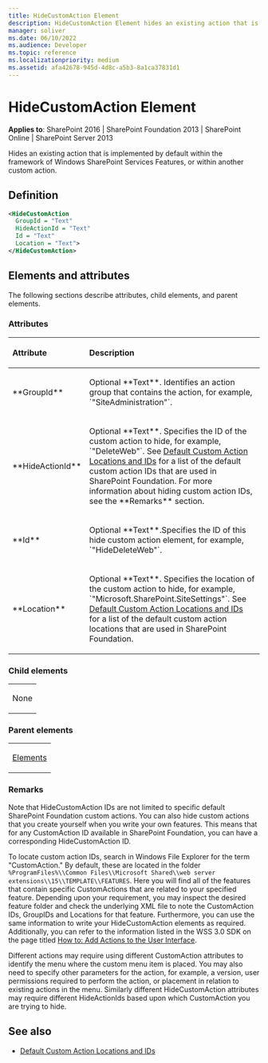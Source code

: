 ```yaml
---
title: HideCustomAction Element
description: HideCustomAction Element hides an existing action that is implemented by default within the framework of Windows SharePoint Services Features.
manager: soliver
ms.date: 06/10/2022
ms.audience: Developer
ms.topic: reference
ms.localizationpriority: medium
ms.assetid: afa42678-945d-4d8c-a5b3-8a1ca37831d1
---
```


# HideCustomAction Element

**Applies to**: SharePoint 2016 | SharePoint Foundation 2013 | SharePoint Online | SharePoint Server 2013

Hides an existing action that is implemented by default within the framework of Windows SharePoint Services Features, or within another custom action.

## Definition

```XML
<HideCustomAction
  GroupId = "Text"
  HideActionId = "Text"
  Id = "Text"
  Location = "Text">
</HideCustomAction>
```

## Elements and attributes

The following sections describe attributes, child elements, and parent elements.

### Attributes

<table>
<colgroup>
<col width="20%" />
<col width="80%" />
</colgroup>
<thead>
<tr class="header">
<th align="left"><p>Attribute</p></th>
<th align="left"><p>Description</p></th>
</tr>
</thead>
<tbody>
<tr class="odd">
<td align="left"><p>**GroupId**</p></td>
<td align="left"><p>Optional **Text**. Identifies an action group that contains the action, for example, `"SiteAdministration"`.</p></td>
</tr>
<tr class="even">
<td align="left"><p>**HideActionId**</p></td>
<td align="left"><p>Optional **Text**. Specifies the ID of the custom action to hide, for example, `"DeleteWeb"`. See <a href="default-custom-action-locations-and-ids.md">Default Custom Action Locations and IDs</a> for a list of the default custom action IDs that are used in SharePoint Foundation. For more information about hiding custom action IDs, see the **Remarks** section.</p></td>
</tr>
<tr class="odd">
<td align="left"><p>**Id**</p></td>
<td align="left"><p>Optional **Text**.Specifies the ID of this hide custom action element, for example, `"HideDeleteWeb"`.</p></td>
</tr>
<tr class="even">
<td align="left"><p>**Location**</p></td>
<td align="left"><p>Optional **Text**. Specifies the location of the custom action to hide, for example, `"Microsoft.SharePoint.SiteSettings"`. See <a href="default-custom-action-locations-and-ids.md">Default Custom Action Locations and IDs</a> for a list of the default custom action locations that are used in SharePoint Foundation.</p></td>
</tr>
</tbody>
</table>

### Child elements

<table>
<colgroup>
<col width="100%" />
</colgroup>
<tbody>
<tr class="odd">
<td align="left"><p>None</p></td>
</tr>
</tbody>
</table>

### Parent elements

<table>
<colgroup>
<col width="100%" />
</colgroup>
<tbody>
<tr class="odd">
<td align="left"><p><a href="elements-element-custom-action.md">Elements</a></p></td>
</tr>
</tbody>
</table>

### Remarks

Note that HideCustomAction IDs are not limited to specific default SharePoint Foundation custom actions. You can also hide custom actions that you create yourself when you write your own features. This means that for any CustomAction ID available in SharePoint Foundation, you can have a corresponding HideCustomAction ID.

To locate custom action IDs, search in Windows File Explorer for the term "CustomAction." By default, these are located in the folder `%ProgramFiles%\\Common Files\\Microsoft Shared\\web server extensions\\15\\TEMPLATE\\FEATURES`. Here you will find all of the features that contain specific CustomActions that are related to your specified feature. Depending upon your requirement, you may inspect the desired feature folder and check the underlying XML file to note the CustomAction IDs, GroupIDs and Locations for that feature. Furthermore, you can use the same information to write your HideCustomAction elements as required. Additionally, you can refer to the information listed in the WSS 3.0 SDK on the page titled [How to: Add Actions to the User Interface](https://msdn.microsoft.com/library/b2403912-161d-408f-90ae-6b95c014d054(Office.15).aspx).

Different actions may require using different CustomAction attributes to identify the menu where the custom menu item is placed. You may also need to specify other parameters for the action, for example, a version, user permissions required to perform the action, or placement in relation to existing actions in the menu. Similarly different HideCustomAction attributes may require different HideActionIds based upon which CustomAction you are trying to hide.


## See also

- [Default Custom Action Locations and IDs](default-custom-action-locations-and-ids.md)
